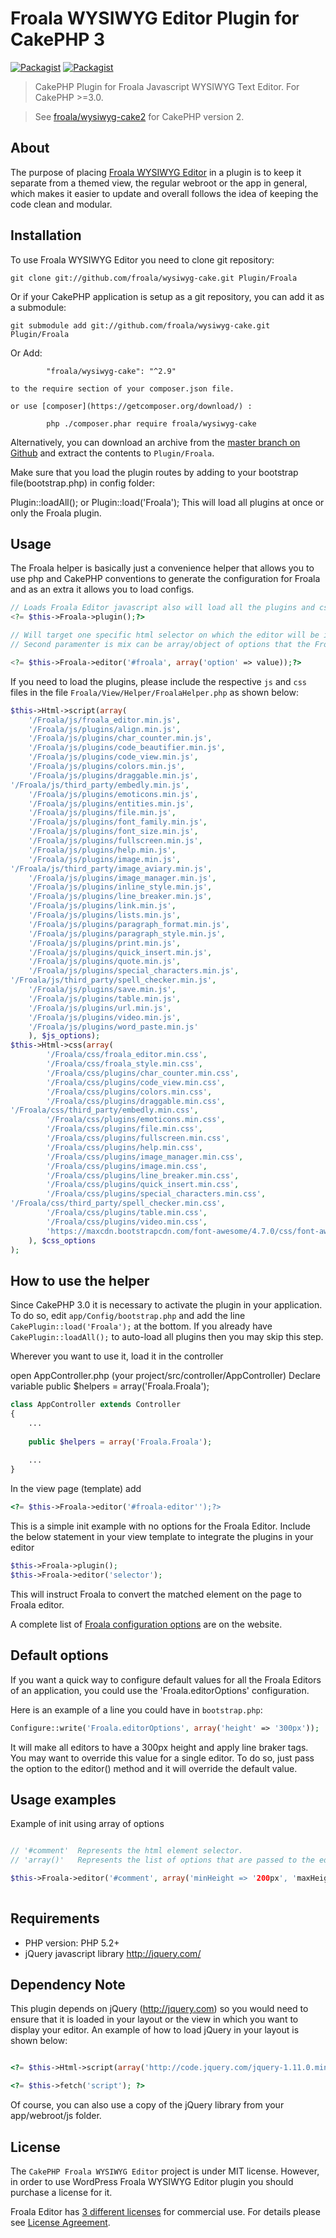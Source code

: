 # Froala WYSIWYG Editor Plugin for CakePHP 3

[![Packagist](https://img.shields.io/packagist/v/froala/wysiwyg-cake.svg)](https://packagist.org/packages/froala/wysiwyg-cake)
[![Packagist](https://img.shields.io/packagist/dt/froala/wysiwyg-cake.svg)](https://packagist.org/packages/froala/wysiwyg-cake)

> CakePHP Plugin for Froala Javascript WYSIWYG Text Editor. For CakePHP >=3.0.

> See [froala/wysiwyg-cake2](https://github.com/froala/wysiwyg-cake2) for CakePHP version 2.

## About
The purpose of placing [Froala WYSIWYG Editor](https://www.froala.com/wysiwyg-editor) in a plugin is to keep it separate from a themed view, the regular webroot or the app in general, which makes it easier to update and overall follows the idea of keeping the code clean and modular.

## Installation
To use Froala WYSIWYG Editor you need to clone git repository:

	git clone git://github.com/froala/wysiwyg-cake.git Plugin/Froala

Or if your CakePHP application is setup as a git repository, you can add it as a submodule:

	git submodule add git://github.com/froala/wysiwyg-cake.git Plugin/Froala

Or
 	Add:

         	"froala/wysiwyg-cake": "^2.9"

	to the require section of your composer.json file.

	or use [composer](https://getcomposer.org/download/) :

    		php ./composer.phar require froala/wysiwyg-cake

Alternatively, you can download an archive from the [master branch on Github](https://github.com/froala/wysiwyg-cake/archive/master.zip) and extract the contents to `Plugin/Froala`.

Make sure that you load the plugin routes by adding to your bootstrap file(bootstrap.php) in config folder: 

Plugin::loadAll(); or  Plugin::load('Froala');
This will load all plugins at once or only the Froala plugin.


## Usage
The Froala helper is basically just a convenience helper that allows you to use php and CakePHP conventions to generate the configuration for Froala and as an extra it allows you to load configs.

```php
// Loads Froala Editor javascript also will load all the plugins and css for the plugins
<?= $this->Froala->plugin();?>

// Will target one specific html selector on which the editor will be init.
// Second paramenter is mix can be array/object of options that the Froala Editor will take.

<?= $this->Froala->editor('#froala', array('option' => value));?>
```

If you need to load the plugins, please include the respective `js` and `css` files in the file `Froala/View/Helper/FroalaHelper.php` as shown below:

```php
$this->Html->script(array(
	'/Froala/js/froala_editor.min.js',
	'/Froala/js/plugins/align.min.js',
	'/Froala/js/plugins/char_counter.min.js',
	'/Froala/js/plugins/code_beautifier.min.js',
	'/Froala/js/plugins/code_view.min.js',
	'/Froala/js/plugins/colors.min.js',
	'/Froala/js/plugins/draggable.min.js',
'/Froala/js/third_party/embedly.min.js',
	'/Froala/js/plugins/emoticons.min.js',
	'/Froala/js/plugins/entities.min.js',
	'/Froala/js/plugins/file.min.js',
	'/Froala/js/plugins/font_family.min.js',
	'/Froala/js/plugins/font_size.min.js',
	'/Froala/js/plugins/fullscreen.min.js',
	'/Froala/js/plugins/help.min.js',
	'/Froala/js/plugins/image.min.js',
'/Froala/js/third_party/image_aviary.min.js',
	'/Froala/js/plugins/image_manager.min.js',
	'/Froala/js/plugins/inline_style.min.js',
	'/Froala/js/plugins/line_breaker.min.js',
	'/Froala/js/plugins/link.min.js',
	'/Froala/js/plugins/lists.min.js',
	'/Froala/js/plugins/paragraph_format.min.js',
	'/Froala/js/plugins/paragraph_style.min.js',
	'/Froala/js/plugins/print.min.js',
	'/Froala/js/plugins/quick_insert.min.js',
	'/Froala/js/plugins/quote.min.js',
	'/Froala/js/plugins/special_characters.min.js',
'/Froala/js/third_party/spell_checker.min.js',
	'/Froala/js/plugins/save.min.js',
	'/Froala/js/plugins/table.min.js',
	'/Froala/js/plugins/url.min.js',
	'/Froala/js/plugins/video.min.js',
	'/Froala/js/plugins/word_paste.min.js'
	), $js_options);
$this->Html->css(array(
		'/Froala/css/froala_editor.min.css',
		'/Froala/css/froala_style.min.css',
		'/Froala/css/plugins/char_counter.min.css',
		'/Froala/css/plugins/code_view.min.css',
		'/Froala/css/plugins/colors.min.css',
		'/Froala/css/plugins/draggable.min.css',
'/Froala/css/third_party/embedly.min.css',
		'/Froala/css/plugins/emoticons.min.css',
		'/Froala/css/plugins/file.min.css',
		'/Froala/css/plugins/fullscreen.min.css',
		'/Froala/css/plugins/help.min.css',
		'/Froala/css/plugins/image_manager.min.css',
		'/Froala/css/plugins/image.min.css',
		'/Froala/css/plugins/line_breaker.min.css',
		'/Froala/css/plugins/quick_insert.min.css',
		'/Froala/css/plugins/special_characters.min.css',
'/Froala/css/third_party/spell_checker.min.css',
		'/Froala/css/plugins/table.min.css',
		'/Froala/css/plugins/video.min.css',
		'https://maxcdn.bootstrapcdn.com/font-awesome/4.7.0/css/font-awesome.min.css'
	), $css_options
);
```

## How to use the helper

Since CakePHP 3.0 it is necessary to activate the plugin in your application. To do so,
edit `app/Config/bootstrap.php` and add the line `CakePlugin::load('Froala');` at the
bottom. If you already have `CakePlugin::loadAll();` to auto-load all plugins then you may skip this step.

Wherever you want to use it, load it in the controller

open AppController.php (your project/src/controller/AppController)
Declare variable public $helpers = array('Froala.Froala');

```php
class AppController extends Controller
{
	...
	
	public $helpers = array('Froala.Froala');
	
	...
}
```
In the view page (template) 
add 
```php
<?= $this->Froala->editor('#froala-editor'');?>
```

This is a simple init example with no options for the Froala Editor.
Include the below statement in your view template to integrate the plugins in your editor

```php
$this->Froala->plugin();
$this->Froala->editor('selector');
```

This will instruct Froala to convert the matched element on the page to Froala editor.

A complete list of [Froala configuration options](https://www.froala.com/wysiwyg-editor/docs/options) are on the website.


## Default options

If you want a quick way to configure default values for all the Froala Editors of an application, you could use the 'Froala.editorOptions' configuration.

Here is an example of a line you could have in `bootstrap.php`:

```php
Configure::write('Froala.editorOptions', array('height' => '300px'));
```

It will make all editors to have a 300px height and apply line braker tags. You may want to override this value for a single editor. To do so, just pass the option to the editor() method and it will override the default value.

## Usage examples

Example of init using array of options

```php

// '#comment'  Represents the html element selector.
// 'array()'   Represents the list of options that are passed to the editor.

$this->Froala->editor('#comment', array('minHeight => '200px', 'maxHeight' => '400px'));
                  
```



## Requirements

* PHP version: PHP 5.2+
* jQuery javascript library <http://jquery.com/>

## Dependency Note

This plugin depends on jQuery (<http://jquery.com>) so you would need to ensure that it is loaded in your layout or the
view in which you want to display your editor. An example of how to load jQuery in your layout is shown below:


```php

<?= $this->Html->script(array('http://code.jquery.com/jquery-1.11.0.min.js')); ?>

<?= $this->fetch('script'); ?>

```

Of course, you can also use a copy of the jQuery library from your app/webroot/js folder.

## License

The `CakePHP Froala WYSIWYG Editor` project is under MIT license. However, in order to use WordPress Froala WYSIWYG Editor plugin you should purchase a license for it.

Froala Editor has [3 different licenses](https://www.froala.com/wysiwyg-editor/pricing) for commercial use. For details please see [License Agreement](https://www.froala.com/wysiwyg-editor/terms).

